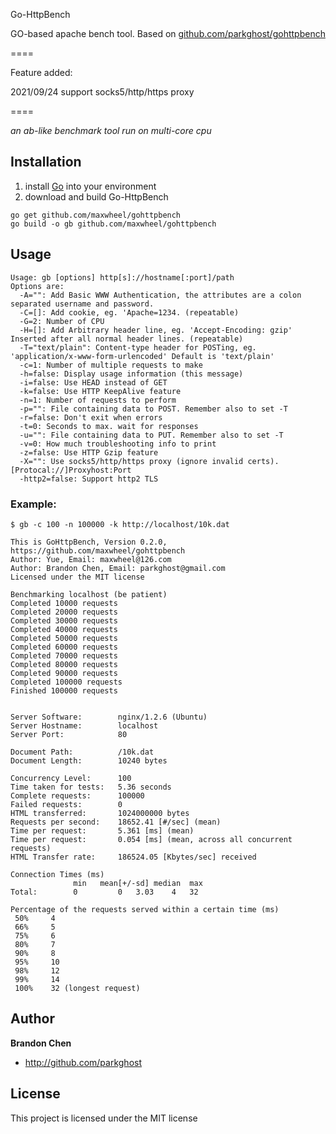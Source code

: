 Go-HttpBench

GO-based apache bench tool. Based on [github.com/parkghost/gohttpbench](github.com/parkghost/gohttpbench)

====

Feature added:

2021/09/24
support socks5/http/https proxy


====

*an ab-like benchmark tool run on multi-core cpu*

Installation
--------------
1. install [Go](http://golang.org/doc/install) into your environment
2. download and build Go-HttpBench

```
go get github.com/maxwheel/gohttpbench
go build -o gb github.com/maxwheel/gohttpbench
```

Usage
-----------

```
Usage: gb [options] http[s]://hostname[:port]/path
Options are:
  -A="": Add Basic WWW Authentication, the attributes are a colon separated username and password.
  -C=[]: Add cookie, eg. 'Apache=1234. (repeatable)
  -G=2: Number of CPU
  -H=[]: Add Arbitrary header line, eg. 'Accept-Encoding: gzip' Inserted after all normal header lines. (repeatable)
  -T="text/plain": Content-type header for POSTing, eg. 'application/x-www-form-urlencoded' Default is 'text/plain'
  -c=1: Number of multiple requests to make
  -h=false: Display usage information (this message)
  -i=false: Use HEAD instead of GET
  -k=false: Use HTTP KeepAlive feature
  -n=1: Number of requests to perform
  -p="": File containing data to POST. Remember also to set -T
  -r=false: Don't exit when errors
  -t=0: Seconds to max. wait for responses
  -u="": File containing data to PUT. Remember also to set -T
  -v=0: How much troubleshooting info to print
  -z=false: Use HTTP Gzip feature
  -X="": Use socks5/http/https proxy (ignore invalid certs). [Protocal://]Proxyhost:Port
  -http2=false: Support http2 TLS
```

### Example:
	$ gb -c 100 -n 100000 -k http://localhost/10k.dat

	This is GoHttpBench, Version 0.2.0, https://github.com/maxwheel/gohttpbench
	Author: Yue, Email: maxwheel@126.com
	Author: Brandon Chen, Email: parkghost@gmail.com
	Licensed under the MIT license

	Benchmarking localhost (be patient)
	Completed 10000 requests
	Completed 20000 requests
	Completed 30000 requests
	Completed 40000 requests
	Completed 50000 requests
	Completed 60000 requests
	Completed 70000 requests
	Completed 80000 requests
	Completed 90000 requests
	Completed 100000 requests
	Finished 100000 requests


	Server Software:        nginx/1.2.6 (Ubuntu)
	Server Hostname:        localhost
	Server Port:            80

	Document Path:          /10k.dat
	Document Length:        10240 bytes

	Concurrency Level:      100
	Time taken for tests:   5.36 seconds
	Complete requests:      100000
	Failed requests:        0
	HTML transferred:       1024000000 bytes
	Requests per second:    18652.41 [#/sec] (mean)
	Time per request:       5.361 [ms] (mean)
	Time per request:       0.054 [ms] (mean, across all concurrent requests)
	HTML Transfer rate:     186524.05 [Kbytes/sec] received

	Connection Times (ms)
	              min	mean[+/-sd]	median	max
	Total:        0     	0   3.03 	4 	32

	Percentage of the requests served within a certain time (ms)
	 50%	 4
	 66%	 5
	 75%	 6
	 80%	 7
	 90%	 8
	 95%	 10
	 98%	 12
	 99%	 14
	 100%	 32 (longest request)


Author
-------

**Brandon Chen**

+ http://github.com/parkghost


License
---------------------

This project is licensed under the MIT license
